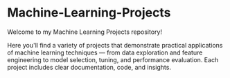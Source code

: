 # Machine-Learning-Projects
Welcome to my Machine Learning Projects repository!

Here you'll find a variety of projects that demonstrate practical applications of machine learning techniques — from data exploration and feature engineering to model selection, tuning, and performance evaluation.
Each project includes clear documentation, code, and insights.
